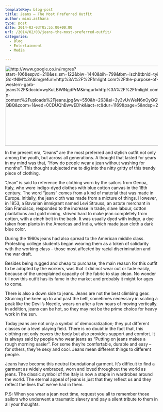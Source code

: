 ```yaml
---
templateKey: blog-post
title: Jeans – The Most Preferred Outfit
author: mini.asthana
type: post
date: 2014-02-03T05:55:00+00:00
url: /2014/02/03/jeans-the-most-preferred-outfit/
categories:
  - Blog
  - Entertainment
  - Media

---
```

[<img class="aligncenter size-full wp-image-459" alt="http://www.google.co.in/imgres?start=106&espvd=210&es_sm=122&biw=1440&bih=799&tbm=isch&tbnid=tyik5CgGd-tNIM%3A&imgrefurl=http%3A%2F%2Ffmlight.com%2Fthe-purpose-of-western-garb-jeans%2F&docid=wyKuLBWlNgdPrM&imgurl=http%3A%2F%2Ffmlight.com%2Fwp-content%2Fuploads%2Fjeans.jpg&w=550&h=263&ei=3y3vUvWeN6nOyQGUv4DQBQ&zoom=1&ved=0CDUQhBwwEDhk&iact=rc&dur=1169&page=5&ndsp=27" src="https://i0.wp.com/ilaasthana.in/wp-content/uploads/2014/02/jeans.jpg?resize=550%2C263" width="550" height="263" data-recalc-dims="1" />][1]

In the present era, “Jeans” are the most preferred and stylish outfit not only among the youth, but across all generations. A thought that lasted for years in my mind was that, “How do people wear a jean without washing for months”. This thought subjected me to dig into the nitty gritty of this trendy piece of clothing.

“Jean” is said to reference the clothing worn by the sailors from Genoa, Italy, who wore indigo-dyed clothes with blue cotton canvas in the 18th century. The word “jeans” comes from a kind of material that was made in Europe. Initially, the jean cloth was made from a mixture of things. However, in 1853, a Bavarian immigrant named Levi Strauss, an astute merchant in San Francisco, responded to the increase in trade, slave labour, cotton plantations and gold mining, strived hard to make jean completely from cotton, with a cinch belt in the back. It was usually dyed with indigo, a dye taken from plants in the Americas and India, which made jean cloth a dark blue color.

During the 1960s jeans had also spread to the American middle class. Protesting college students began wearing them as a token of solidarity with the working class &#8211; those most affected by racial discrimination and the war draft.
  
Besides being rugged and cheap to purchase, the main reason for this outfit to be adopted by the workers, was that it did not wear out or fade easily, because of the unexplained capacity of the fabric to stay clean. No wonder till now this outfit has its fame in the market and probably it might for ages to come.

There is also a down side to jeans. Jeans are not the best climbing gear. Straining the knee up to and past the belt, sometimes necessary in scaling a peak like the Devil&#8217;s Needle, wears on after a few hours of moving vertically. In addition, jeans can be hot, so they may not be the prime choice for heavy work in the sun.

Today jeans are not only a symbol of democratization; they put different classes on a level playing field. There is no doubt in the fact that, this clothing not only covers the body but also provides support and comfort. It is always said by people who wear jeans as “Putting on jeans makes a rough morning easier”. For some they&#8217;re comfortable, durable and easy &#8211; for others, they&#8217;re sexy and cool. Jeans mean different things to different people.

Jeans have become this neutral foundational garment. It&#8217;s difficult to find a garment as widely embraced, worn and loved throughout the world as jeans. The classic symbol of the Italy is now a staple in wardrobes around the world. The eternal appeal of jeans is just that they reflect us and they reflect the lives that we&#8217;ve had in them.

P.S: When you wear a jean next time, request you all to remember those sailors who underwent a traumatic slavery and pay a silent tribute to them in all your thoughts.

 [1]: http://www.google.co.in/imgres?start=106&espvd=210&es_sm=122&biw=1440&bih=799&tbm=isch&tbnid=tyik5CgGd-tNIM%3A&imgrefurl=http%3A%2F%2Ffmlight.com%2Fthe-purpose-of-western-garb-jeans%2F&docid=wyKuLBWlNgdPrM&imgurl=http%3A%2F%2Ffmlight.com%2Fwp-content%2Fuploads%2Fjeans.jpg&w=550&h=263&ei=3y3vUvWeN6nOyQGUv4DQBQ&zoom=1&ved=0CDUQhBwwEDhk&iact=rc&dur=1169&page=5&ndsp=27